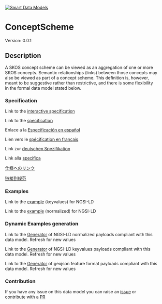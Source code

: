 [![Smart Data Models](https://smartdatamodels.org/wp-content/uploads/2022/01/SmartDataModels_logo.png "Logo")](https://smartdatamodels.org)
# ConceptScheme
Version: 0.0.1

## Description 

A SKOS concept scheme can be viewed as an aggregation of one or more SKOS concepts. Semantic relationships (links) between those concepts may also be viewed as part of a concept scheme. This definition is, however, meant to be suggestive rather than restrictive, and there is some flexibility in the formal data model stated below.
### Specification

Link to the [interactive specification](https://swagger.lab.fiware.org/?url=https://smart-data-models.github.io/dataModel.STAT-DCAT-AP/ConceptScheme/swagger.yaml)

Link to the [specification](https://github.com/smart-data-models/dataModel.STAT-DCAT-AP/blob/master/ConceptScheme/doc/spec.md)

Enlace a la [Especificación en español](https://github.com/smart-data-models/dataModel.STAT-DCAT-AP/blob/master/ConceptScheme/doc/spec_ES.md)

Lien vers le [spécification en français](https://github.com/smart-data-models/dataModel.STAT-DCAT-AP/blob/master/ConceptScheme/doc/spec_FR.md)

Link zur [deutschen Spezifikation](https://github.com/smart-data-models/dataModel.STAT-DCAT-AP/blob/master/ConceptScheme/doc/spec_DE.md)

Link alla [specifica](https://github.com/smart-data-models/dataModel.STAT-DCAT-AP/blob/master/ConceptScheme/doc/spec_IT.md)

[仕様へのリンク](https://github.com/smart-data-models/dataModel.STAT-DCAT-AP/blob/master/ConceptScheme/doc/spec_JA.md)

[链接到规范](https://github.com/smart-data-models/dataModel.STAT-DCAT-AP/blob/master/ConceptScheme/doc/spec_ZH.md)
### Examples

Link to the [example](https://smart-data-models.github.io/dataModel.STAT-DCAT-AP/ConceptScheme/examples/example.jsonld) (keyvalues) for NGSI-LD

Link to the [example](https://smart-data-models.github.io/dataModel.STAT-DCAT-AP/ConceptScheme/examples/example-normalized.jsonld) (normalized) for NGSI-LD
### Dynamic Examples generation

Link to the [Generator](https://smartdatamodels.org/extra/ngsi-ld_generator.php?schemaUrl=https://raw.githubusercontent.com/smart-data-models/dataModel.STAT-DCAT-AP/master/ConceptScheme/schema.json&email=info@smartdatamodels.org) of NGSI-LD normalized payloads compliant with this data model. Refresh for new values

Link to the [Generator](https://smartdatamodels.org/extra/ngsi-ld_generator_keyvalues.php?schemaUrl=https://raw.githubusercontent.com/smart-data-models/dataModel.STAT-DCAT-AP/master/ConceptScheme/schema.json&email=info@smartdatamodels.org) of NGSI-LD keyvalues payloads compliant with this data model. Refresh for new values

Link to the [Generator](https://smartdatamodels.org/extra/geojson_features_generator.php?schemaUrl=https://raw.githubusercontent.com/smart-data-models/dataModel.STAT-DCAT-AP/master/ConceptScheme/schema.json&email=info@smartdatamodels.org) of geojson feature format payloads compliant with this data model. Refresh for new values
### Contribution

 If you have any issue on this data model you can raise an [issue](https://github.com/smart-data-models/dataModel.STAT-DCAT-AP/issues)  or contribute with a [PR](https://github.com/smart-data-models/dataModel.STAT-DCAT-AP/pulls)